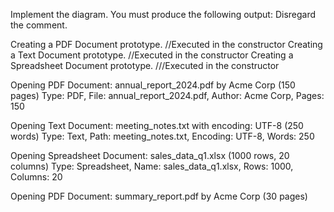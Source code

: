 Implement the diagram. You must produce the following output: Disregard the comment.

Creating a PDF Document prototype. //Executed in the constructor Creating a Text Document prototype. //Executed in the constructor Creating a Spreadsheet Document prototype. ///Executed in the constructor

Opening PDF Document: annual_report_2024.pdf by Acme Corp (150 pages) Type: PDF, File: annual_report_2024.pdf, Author: Acme Corp, Pages: 150

Opening Text Document: meeting_notes.txt with encoding: UTF-8 (250 words) Type: Text, Path: meeting_notes.txt, Encoding: UTF-8, Words: 250

Opening Spreadsheet Document: sales_data_q1.xlsx (1000 rows, 20 columns) Type: Spreadsheet, Name: sales_data_q1.xlsx, Rows: 1000, Columns: 20

Opening PDF Document: summary_report.pdf by Acme Corp (30 pages)
